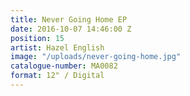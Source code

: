 ```yaml
---
title: Never Going Home EP
date: 2016-10-07 14:46:00 Z
position: 15
artist: Hazel English
image: "/uploads/never-going-home.jpg"
catalogue-number: MA0082
format: 12" / Digital
---
```


